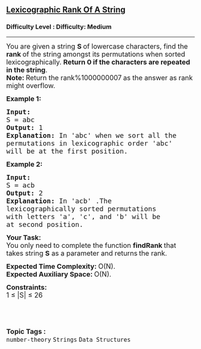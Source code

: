 <h2><a href="https://www.geeksforgeeks.org/problems/rank-the-permutations-1587115621/1?page=2&difficulty=Medium&status=unsolved&sortBy=submissions">Lexicographic Rank Of A String</a></h2><h3>Difficulty Level : Difficulty: Medium</h3><hr><div class="problems_problem_content__Xm_eO"><p><span style="font-size: 18px;">You are given a string <strong>S </strong>of lowercase characters, find the <strong>rank </strong>of the string amongst its permutations when sorted lexicographically. <strong>Return 0 if the characters are repeated in the string</strong>.<br><strong>Note: </strong>Return the rank%1000000007<strong> </strong>as the answer as rank might overflow. </span></p>
<p><span style="font-size: 18px;"><strong>Example 1:</strong></span></p>
<pre><span style="font-size: 18px;"><strong>Input:
</strong>S = abc
<strong>Output: </strong>1<strong>
Explanation: </strong></span><span style="font-size: 18px;">In 'abc' when we sort all the
permutations in lexicographic order 'abc'
will be at the first position.</span></pre>
<p><span style="font-size: 18px;"><strong>Example 2:</strong></span></p>
<pre><span style="font-size: 18px;"><strong>Input:
</strong>S = acb
<strong>Output: </strong>2<strong>
Explanation: </strong>In 'acb' .</span><span style="font-size: 18px;">The
lexicographically sorted permutations
with letters 'a', 'c', and 'b' will be
at second position.&nbsp;</span>
</pre>
<p><span style="font-size: 18px;"><strong>Your Task:</strong><br>You only need to complete the function <strong>findRank </strong>that takes string <strong>S</strong> as a parameter and returns<strong> </strong>the rank.</span></p>
<p><span style="font-size: 18px;"><strong>Expected Time Complexity:&nbsp;</strong>O(N).<br><strong>Expected Auxiliary Space:&nbsp;</strong>O(N).</span></p>
<p><span style="font-size: 18px;"><strong>Constraints:</strong></span><br><span style="font-size: 18px;">1 ≤ |S| ≤ 26</span></p>
<p>&nbsp;</p></div><br><p><span style=font-size:18px><strong>Topic Tags : </strong><br><code>number-theory</code>&nbsp;<code>Strings</code>&nbsp;<code>Data Structures</code>&nbsp;